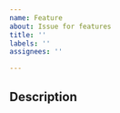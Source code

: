 ```yaml
---
name: Feature
about: Issue for features
title: ''
labels: ''
assignees: ''

---
```


## Description
